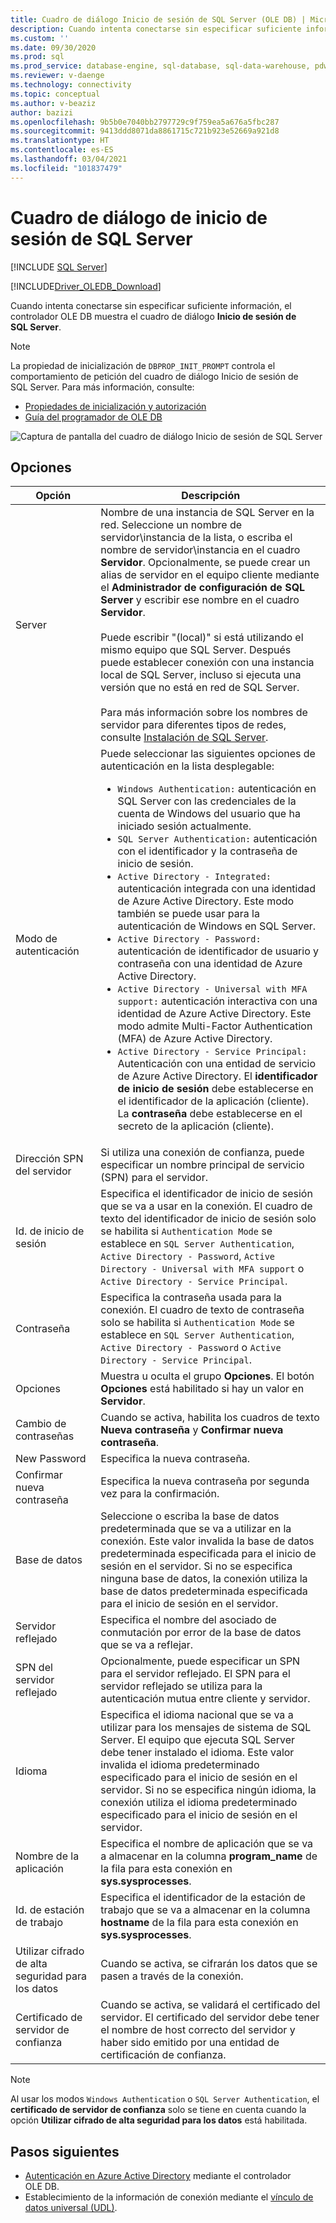```yaml
---
title: Cuadro de diálogo Inicio de sesión de SQL Server (OLE DB) | Microsoft Docs
description: Cuando intenta conectarse sin especificar suficiente información, OLE DB Driver for SQL Server muestra el cuadro de diálogo Inicio de sesión de SQL Server.
ms.custom: ''
ms.date: 09/30/2020
ms.prod: sql
ms.prod_service: database-engine, sql-database, sql-data-warehouse, pdw
ms.reviewer: v-daenge
ms.technology: connectivity
ms.topic: conceptual
ms.author: v-beaziz
author: bazizi
ms.openlocfilehash: 9b5b0e7040bb2797729c9f759ea5a676a5fbc287
ms.sourcegitcommit: 9413ddd8071da8861715c721b923e52669a921d8
ms.translationtype: HT
ms.contentlocale: es-ES
ms.lasthandoff: 03/04/2021
ms.locfileid: "101837479"
---
```

# <a name="sql-server-login-dialog-box"></a>Cuadro de diálogo de inicio de sesión de SQL Server
[!INCLUDE [SQL Server](../../../includes/applies-to-version/sql-asdb-asdbmi-asa-pdw.md)]

[!INCLUDE[Driver_OLEDB_Download](../../../includes/driver_oledb_download.md)]

Cuando intenta conectarse sin especificar suficiente información, el controlador OLE DB muestra el cuadro de diálogo **Inicio de sesión de SQL Server**.

> [!NOTE]  
> La propiedad de inicialización de `DBPROP_INIT_PROMPT` controla el comportamiento de petición del cuadro de diálogo Inicio de sesión de SQL Server. Para más información, consulte:
> - [Propiedades de inicialización y autorización](../ole-db-data-source-objects/initialization-and-authorization-properties.md)
> - [Guía del programador de OLE DB](/previous-versions/windows/desktop/ms714342(v=vs.85))

![Captura de pantalla del cuadro de diálogo Inicio de sesión de SQL Server](../media/sql-server-login-dialog.png)

## <a name="options"></a>Opciones
|Opción|Descripción|
|---   |---        |
|Server|Nombre de una instancia de SQL Server en la red. Seleccione un nombre de servidor\instancia de la lista, o escriba el nombre de servidor\instancia en el cuadro **Servidor**. Opcionalmente, se puede crear un alias de servidor en el equipo cliente mediante el **Administrador de configuración de SQL Server** y escribir ese nombre en el cuadro **Servidor**. <br/><br/>Puede escribir "(local)" si está utilizando el mismo equipo que SQL Server. Después puede establecer conexión con una instancia local de SQL Server, incluso si ejecuta una versión que no está en red de SQL Server.<br/><br/>Para más información sobre los nombres de servidor para diferentes tipos de redes, consulte [Instalación de SQL Server](../../../database-engine/install-windows/install-sql-server.md).|
|Modo de autenticación|Puede seleccionar las siguientes opciones de autenticación en la lista desplegable:<br/><ul><li>`Windows Authentication:` autenticación en SQL Server con las credenciales de la cuenta de Windows del usuario que ha iniciado sesión actualmente.</li><li>`SQL Server Authentication:` autenticación con el identificador y la contraseña de inicio de sesión.</li><li>`Active Directory - Integrated:` autenticación integrada con una identidad de Azure Active Directory. Este modo también se puede usar para la autenticación de Windows en SQL Server.</li><li>`Active Directory - Password:` autenticación de identificador de usuario y contraseña con una identidad de Azure Active Directory.</li><li>`Active Directory - Universal with MFA support:` autenticación interactiva con una identidad de Azure Active Directory. Este modo admite Multi-Factor Authentication (MFA) de Azure Active Directory.</li><li>`Active Directory - Service Principal:` Autenticación con una entidad de servicio de Azure Active Directory. El **identificador de inicio de sesión** debe establecerse en el identificador de la aplicación (cliente). La **contraseña** debe establecerse en el secreto de la aplicación (cliente).</li></ul>|
|Dirección SPN del servidor|Si utiliza una conexión de confianza, puede especificar un nombre principal de servicio (SPN) para el servidor.|
|Id. de inicio de sesión|Especifica el identificador de inicio de sesión que se va a usar en la conexión. El cuadro de texto del identificador de inicio de sesión solo se habilita si `Authentication Mode` se establece en `SQL Server Authentication`, `Active Directory - Password`, `Active Directory - Universal with MFA support` o `Active Directory - Service Principal`.|
|Contraseña|Especifica la contraseña usada para la conexión. El cuadro de texto de contraseña solo se habilita si `Authentication Mode` se establece en `SQL Server Authentication`, `Active Directory - Password` o `Active Directory - Service Principal`.|
|Opciones|Muestra u oculta el grupo **Opciones**. El botón **Opciones** está habilitado si hay un valor en **Servidor**.|
|Cambio de contraseñas|Cuando se activa, habilita los cuadros de texto **Nueva contraseña** y **Confirmar nueva contraseña**.|
|New Password|Especifica la nueva contraseña.|
|Confirmar nueva contraseña|Especifica la nueva contraseña por segunda vez para la confirmación.|
|Base de datos|Seleccione o escriba la base de datos predeterminada que se va a utilizar en la conexión. Este valor invalida la base de datos predeterminada especificada para el inicio de sesión en el servidor. Si no se especifica ninguna base de datos, la conexión utiliza la base de datos predeterminada especificada para el inicio de sesión en el servidor.|
|Servidor reflejado|Especifica el nombre del asociado de conmutación por error de la base de datos que se va a reflejar.|
|SPN del servidor reflejado|Opcionalmente, puede especificar un SPN para el servidor reflejado. El SPN para el servidor reflejado se utiliza para la autenticación mutua entre cliente y servidor.|
|Idioma|Especifica el idioma nacional que se va a utilizar para los mensajes de sistema de SQL Server. El equipo que ejecuta SQL Server debe tener instalado el idioma. Este valor invalida el idioma predeterminado especificado para el inicio de sesión en el servidor. Si no se especifica ningún idioma, la conexión utiliza el idioma predeterminado especificado para el inicio de sesión en el servidor.|
|Nombre de la aplicación|Especifica el nombre de aplicación que se va a almacenar en la columna **program_name** de la fila para esta conexión en **sys.sysprocesses**.|
|Id. de estación de trabajo|Especifica el identificador de la estación de trabajo que se va a almacenar en la columna **hostname** de la fila para esta conexión en **sys.sysprocesses**.|
|Utilizar cifrado de alta seguridad para los datos|Cuando se activa, se cifrarán los datos que se pasen a través de la conexión.|
|Certificado de servidor de confianza|Cuando se activa, se validará el certificado del servidor. El certificado del servidor debe tener el nombre de host correcto del servidor y haber sido emitido por una entidad de certificación de confianza.|

> [!NOTE]  
> Al usar los modos `Windows Authentication` o `SQL Server Authentication`, el **certificado de servidor de confianza** solo se tiene en cuenta cuando la opción **Utilizar cifrado de alta seguridad para los datos** está habilitada.

## <a name="next-steps"></a>Pasos siguientes
- [Autenticación en Azure Active Directory](../features/using-azure-active-directory.md) mediante el controlador OLE DB.
- Establecimiento de la información de conexión mediante el [vínculo de datos universal (UDL)](data-link-pages.md).
